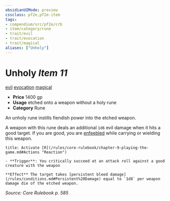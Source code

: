 ```yaml
---
obsidianUIMode: preview
cssclass: pf2e,pf2e-item
tags:
- compendium/src/pf2e/crb
- item/category/rune
- trait/evil
- trait/evocation
- trait/magical
aliases: ["Unholy"]
---
```

# Unholy *Item 11*  
[evil](/rules/traits/evil.md)  [evocation](/rules/traits/evocation.md)  [magical](/rules/traits/magical.md)  

- **Price** 1400 gp
- **Usage** etched onto a weapon without a holy rune
- **Category** Rune

An unholy rune instills fiendish power into the etched weapon.

A weapon with this rune deals an additional `1d6` evil damage when it hits a good target. If you are good, you are [enfeebled](/rules/conditions.md#Enfeebled) while carrying or wielding this weapon.

```ad-embed-ability
title: Activate [R](/rules/core-rulebook/chapter-9-playing-the-game.md#Actions "Reaction")

- **Trigger**: You critically succeed at an attack roll against a good creature with the weapon

**Effect** The target takes [persistent bleed damage](/rules/conditions.md#Persistent%20Damage) equal to `1d8` per weapon damage die of the etched weapon.
```

*Source: Core Rulebook p. 585*